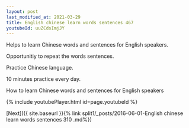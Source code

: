 ```yaml
---
layout: post
last_modified_at: 2021-03-29
title: English chinese learn words sentences 467 
youtubeId: uuZCdsImjJY
---
```

 
 
Helps to learn Chinese words and sentences for English speakers.

Opportunitiy to repeat the words sentences. 

Practice Chinese language. 
 
10 minutes practice every day. 
 
How to learn Chinese words and sentences for English speakers 
 
{% include youtubePlayer.html id=page.youtubeId %}
 
 
[Next]({{ site.baseurl }}{% link  split1/_posts/2016-06-01-English chinese learn words sentences 310 .md%})
 
